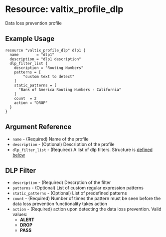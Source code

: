 # Resource: valtix_profile_dlp

Data loss prevention profile

## Example Usage

```hcl
resource "valtix_profile_dlp" dlp1 {
  name        = "dlp1"
  description = "dlp1 description"
  dlp_filter_list {
    description = "Routing Numbers"
    patterns = [
        "custom text to detect"
    ]
    static_patterns = [
      "Bank of America Routing Numbers - California"
    ]
    count  = 2
    action = "DROP"
  }
}
```

## Argument Reference

* `name` - (Required) Name of the profile
* `description` - (Optional) Description of the profile
* `dlp_filter_list` - (Required) A list of dlp filters. Structure is [defined below](#dlp-filter)

## DLP Filter
* `description` - (Required) Descrption of the filter
* `patterns` - (Optional) List of custom regular expression patterns 
* `static_patterns` - (Optional) List of predefined patterns
* `count` - (Required) Number of times the pattern must be seen before the data loss prevention functionality takes action
* `action` - (Required) action upon detecting the data loss prevention. Valid values:
    * **ALERT**
    * **DROP**
    * **PASS**